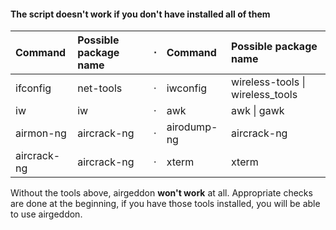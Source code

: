 #### The script doesn't work if you don't have installed all of them

 Command     | Possible package name | &#8901; | Command     | Possible package name           
:------------|:----------------------|:-------:|:------------|:--------------------------------
 ifconfig    | net-tools             | &#8901; | iwconfig    | wireless-tools \| wireless_tools
 iw          | iw                    | &#8901; | awk         | awk \| gawk                     
 airmon-ng   | aircrack-ng           | &#8901; | airodump-ng | aircrack-ng                     
 aircrack-ng | aircrack-ng           | &#8901; | xterm       | xterm                           

Without the tools above, airgeddon **won't work** at all.
Appropriate checks are done at the beginning, if you have those tools installed, you will be able to use airgeddon.